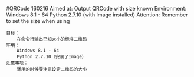 #QRCode 160216
    Aimed at:
        Output QRCode with size known
    Environment:
        Windows 8.1 - 64
        Python 2.7.10 (with Image installed)
    Attention:
        Remember to set the size when using

    目标：
        在命令行输出已知大小的标准二维码
    环境：
        Windows 8.1 - 64
        Python 2.7.10（安装了Image）
    注意事项：
        调用的时候要注意设定二维码的大小
